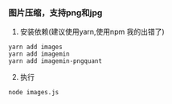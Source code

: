 ### 图片压缩，支持png和jpg

1. 安装依赖(建议使用yarn,使用npm 我的出错了)

```
yarn add images
yarn add imagemin
yarn add imagemin-pngquant
```

2. 执行

```
node images.js
```